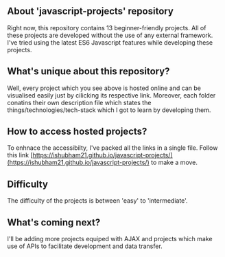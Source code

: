 ## About 'javascript-projects' repository

Right now, this repository contains 13 beginner-friendly projects. All of these projects are developed without the use of any external framework. I've tried using the latest ES6 Javascript features while developing these projects.

## What's unique about this repository?

Well, every project which you see above is hosted online and can be visualised easily just by cilicking its respective link. Moreover, each folder conatins their own description file which states the things/technologies/tech-stack which I got to learn by developing them. 

## How to access hosted projects?

To enhnace the accessibilty, I've packed all the links in a single file.
Follow this link [https://ishubham21.github.io/javascript-projects/](https://ishubham21.github.io/javascript-projects/) to make a move. 


## Difficulty

The difficulty of the projects is between 'easy' to 'intermediate'.

## What's coming next?

I'll be adding more projects equiped with AJAX and projects which make use of APIs to facilitate development and data transfer. 

